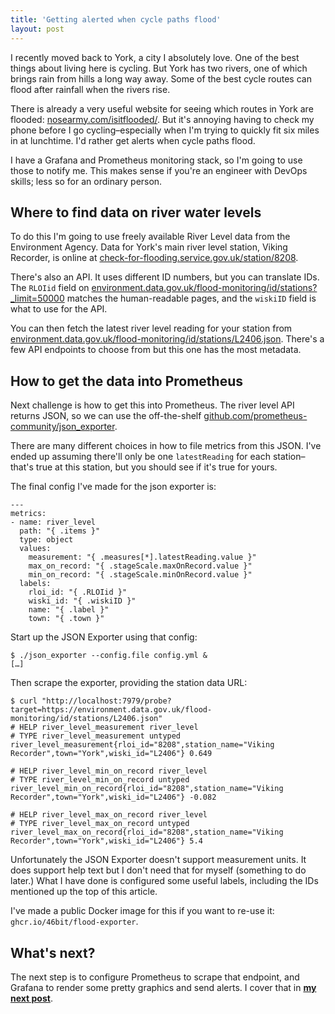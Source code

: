 ```yaml
---
title: 'Getting alerted when cycle paths flood'
layout: post
---
```


I recently moved back to York, a city I absolutely love. One of the best things about living here is cycling. But York has two rivers, one of which brings rain from hills a long way away. Some of the best cycle routes can flood after rainfall when the rivers rise.
<!--more-->

There is already a very useful website for seeing which routes in York are flooded: [nosearmy.com/isitflooded/](http://nosearmy.com/isitflooded/). But it's annoying having to check my phone before I go cycling–especially when I'm trying to quickly fit six miles in at lunchtime. I'd rather get alerts when cycle paths flood.

I have a Grafana and Prometheus monitoring stack, so I'm going to use those to notify me. This makes sense if you're an engineer with DevOps skills; less so for an ordinary person.

## Where to find data on river water levels

To do this I'm going to use freely available River Level data from the Environment Agency. Data for York's main river level station, Viking Recorder, is online at [check-for-flooding.service.gov.uk/station/8208](https://check-for-flooding.service.gov.uk/station/8208).

There's also an API. It uses different ID numbers, but you can translate IDs. The `RLOIid` field on [environment.data.gov.uk/flood-monitoring/id/stations?_limit=50000](https://environment.data.gov.uk/flood-monitoring/id/stations?_limit=50000) matches the human-readable pages, and the `wiskiID` field is what to use for the API.

You can then fetch the latest river level reading for your station from [environment.data.gov.uk/flood-monitoring/id/stations/L2406.json](https://environment.data.gov.uk/flood-monitoring/id/stations/L2406.json). There's a few API endpoints to choose from but this one has the most metadata.

## How to get the data into Prometheus

Next challenge is how to get this into Prometheus. The river level API returns JSON, so we can use the off-the-shelf [github.com/prometheus-community/json_exporter](https://github.com/prometheus-community/json_exporter).

There are many different choices in how to file metrics from this JSON. I've ended up assuming there'll only be one `latestReading` for each station–that's true at this station, but you should see if it's true for yours.

The final config I've made for the json exporter is:

```
---
metrics:
- name: river_level
  path: "{ .items }"
  type: object
  values:
    measurement: "{ .measures[*].latestReading.value }"
    max_on_record: "{ .stageScale.maxOnRecord.value }"
    min_on_record: "{ .stageScale.minOnRecord.value }"
  labels:
    rloi_id: "{ .RLOIid }"
    wiski_id: "{ .wiskiID }"
    name: "{ .label }"
    town: "{ .town }"
```

Start up the JSON Exporter using that config:

```
$ ./json_exporter --config.file config.yml &
[…]
```

Then scrape the exporter, providing the station data URL:

```
$ curl "http://localhost:7979/probe?target=https://environment.data.gov.uk/flood-monitoring/id/stations/L2406.json"
# HELP river_level_measurement river_level
# TYPE river_level_measurement untyped
river_level_measurement{rloi_id="8208",station_name="Viking Recorder",town="York",wiski_id="L2406"} 0.649

# HELP river_level_min_on_record river_level
# TYPE river_level_min_on_record untyped
river_level_min_on_record{rloi_id="8208",station_name="Viking Recorder",town="York",wiski_id="L2406"} -0.082

# HELP river_level_max_on_record river_level
# TYPE river_level_max_on_record untyped
river_level_max_on_record{rloi_id="8208",station_name="Viking Recorder",town="York",wiski_id="L2406"} 5.4
```

Unfortunately the JSON Exporter doesn't support measurement units. It does support help text but I don't need that for myself (something to do later.) What I have done is configured some useful labels, including the IDs mentioned up the top of this article.

I've made a public Docker image for this if you want to re-use it: `ghcr.io/46bit/flood-exporter`.

## What's next?

The next step is to configure Prometheus to scrape that endpoint, and Grafana to render some pretty graphics and send alerts. I cover that in **[my next post](/2021/getting-alerted-when-cycle-paths-flood-part-two/)**.
